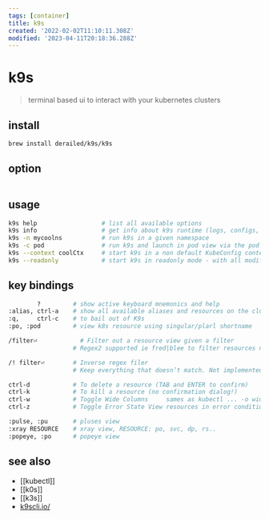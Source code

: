 ```yaml
---
tags: [container]
title: k9s
created: '2022-02-02T11:10:11.308Z'
modified: '2023-04-11T20:18:36.288Z'
---
```


# k9s

> terminal based ui to interact with your kubernetes clusters

## install

```sh
brew install derailed/k9s/k9s
```

## option

```sh
```

## usage

```sh
k9s help                  # list all available options
k9s info                  # get info about k9s runtime (logs, configs, etc..)
k9s -n mycoolns           # run k9s in a given namespace
k9s -c pod                # run k9s and launch in pod view via the pod command
k9s --context coolCtx     # start k9s in a non default KubeConfig context
k9s --readonly            # start k9s in readonly mode - with all modification commands disabled
```

## key bindings

```sh
        ? 	      # show active keyboard mnemonics and help
:alias, ctrl-a 	  # show all available aliases and resources on the cluster
:q,     ctrl-c 	  # to bail out of K9s
:po, :pod         # view k8s resource using singular/plarl shortname

/filter⏎ 	        # Filter out a resource view given a filter 	
                  # Regex2 supported ie fred|blee to filter resources named fred or blee

/! filter⏎ 	      # Inverse regex filer
                  # Keep everything that doesn’t match. Not implemented for logs

ctrl-d 	          # To delete a resource (TAB and ENTER to confirm)
ctrl-k 	          # To kill a resource (no confirmation dialog!)
ctrl-w 	          # Toggle Wide Columns 	sames as kubectl ... -o wide
ctrl-z 	          # Toggle Error State View resources in error condition

:pulse, :pu       # pluses view
:xray RESOURCE    # xray view, RESOURCE: po, svc, dp, rs..
:popeye, :po      # popeye view
```

## see also

- [[kubectl]]
- [[k0s]]
- [[k3s]]
- [k9scli.io/](https://k9scli.io/)
